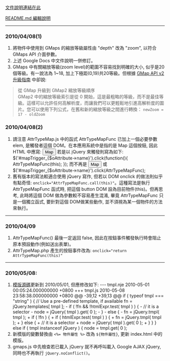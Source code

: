 [文件說明連結在此](http://docs.google.com/Doc?docid=0AUZg-tVAE8VuZGZjeno5cm1fNDg5aHh6dGp3Z3g&hl=zh_TW "Google Docs")

[README.md 編輯說明](http://daringfireball.net/projects/markdown/syntax)

--------

### 2010/04/08(1)
1. 將物件中使用到 GMaps 的縮放等級屬性由 "depth" 改為 "zoom", 以符合 GMaps API 介面參數。
2. 上述 Google Docs 中文件說明一併修訂。
3. GMaps 中有關縮放等級(zoom level)的範圍不容易找到明確的大小, 似乎是20個等級。有一說法為 1~18, 加上下極距(0,19)共20等級。但根據 [GMap API v2 升級指南](http://code.google.com/intl/zh-TW/apis/maps/documentation/upgrade.html#ZoomLevelOrder) 中卻說:
> 從 GMap 升級到 GMap2 縮放等級順序	
> GMap2 中的縮放等級索引是從 0 開始，這是最粗略的等級，而不是最佳等級。這樣可以允許任何高解析度，而讓我們可以更輕鬆地引進高解析度的圖片。您可以使用下列公式，在舊和新的縮放等級之間進行轉換： `newZoom = 17 - oldZoom`

### 2010/04/08(2)
1. 請注意 AttrTypeMap.js 中的函式 AttrTypeMapFunc 已加上一個必要參數 elem, 是觸發者這個 DOM。在本應用系統中是指的是 Map 這個按鈕, 因此 HTML 中應寫:
        <button onclick="AttrTypeMapFunc(this)">Map</button>
若是以 jQuery 來觸發則寫為如下:
        $('#mapTrigger_{$oAttribute->name}').click(function(){
            AttrTypeMapFunc(this);
        });
而不再是
        <button onclick="AttrTypeMapFunc.call(this)">Map</button>
或
        $('#mapTrigger_{$oAttribute->name}').click(AttrTypeMapFunc);
2. 舊有版本的寫法較適合使用 jQuery 寫作, 但若以 DOM onclick 的做法則似乎有點奇怪: `onclick="AttrTypeMapFunc.call(this)"`。這種寫法是執行 AttrTypeMapFunc 函式時, 把這個 button DOM 設為目前物件(this)。但再思考, 此時將這個 DOM 做為參數較不容易產生混淆, 畢竟 AttrTypeMapFunc 只是一個獨立函式, 要針對這個 DOM做某些動作, 並不須視為某一個物件的方法來執行。

--------

### 2010/04/09
1. AttrTypeMapFunc() 最後一定返回 false, 因此在按鈕事件觸發執行時會阻止原本預設動作(例如送出表單)。
2. AttrTypeMap.php 產生的按鈕事件改為: `onclick="return AttrTypeMapFunc(this)"`

--------

### 2010/05/08:
1. [模版源碼](http://github.com/nje/jquery-tmpl)更新到 2010/05/01, 但應修改如下:
		--- tmpl.nje   2010-05-01 00:05:24.000000000 +0800
		+++ tmpl.js    2010-05-08 23:58:38.000000000 +0800
		@@ -39,12 +39,13 @@
					if ( typeof tmpl === "string" ) {
						// Use a pre-defined template, if available
						fn = jQuery.templates[ tmpl ];
		-				if ( !fn && !htmlExpr.test( tmpl ) ) {
		-					// it is a selector
		-					node = jQuery( tmpl ).get( 0 );
		-				}
		-				else {
		-					fn = jQuery.tmpl( tmpl );
		+				if ( !fn ) {
		+					if ( htmlExpr.test( tmpl ) ) {
		+						fn = jQuery.tmpl( tmpl );
		+					} else {
		+						// it is a selector
		+						node = jQuery( tmpl ).get( 0 );
		+					}
						}
					} else if ( tmpl instanceof jQuery ) {
						node = tmpl.get( 0 );
2. 新模版的變數替換由 `<%= 物件屬性 %>` 改為 `${物件屬性}`, 更新 index.html 中的模版。
3. gmaps.js 中先檢查若已載入 jQuery 就不再呼叫載入 Google AJAX jQuery, 同時也不再執行 `jQuery.noConflict()`。
 